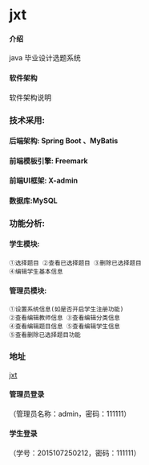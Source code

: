 # jxt

#### 介绍
java 毕业设计选题系统

#### 软件架构
软件架构说明


### 技术采用:  

#### 后端架构: Spring Boot 、MyBatis
#### 前端模板引擎: Freemark
#### 前端UI框架: X-admin
#### 数据库:MySQL

### 功能分析:  
#### 学生模块: 
    ①选择题目 ②查看已选择题目 ③删除已选择题目
    ④编辑学生基本信息
#### 管理员模块: 
    ①设置系统信息(如是否开启学生注册功能)
    ②查看编辑教师信息 ③查看编辑分类信息 
    ④查看编辑题目信息 ⑤查看编辑学生信息
    ⑤查看删除已选择题目功能

### 地址
[jxt](http://39.108.136.199:8080/jxt/index )
#### 管理员登录
（管理员名称：admin，密码：111111）
#### 学生登录
（学号：2015107250212，密码：111111）
